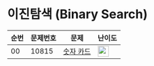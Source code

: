 # 이진탐색 (Binary Search)

| 순번 | 문제번호 | 문제 | 난이도 |
|--|---|----------------|--|
| 00 | 10815 | [숫자 카드](https://github.com/HSungHee/BaekJoon/blob/main/binarysearch/Main_S4_10815.java) | <img height="25px" width="25px" src="https://static.solved.ac/tier_small/7.svg"/> | 
